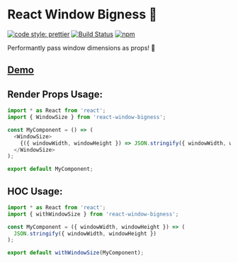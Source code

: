 # React Window Bigness 📏

[![code style: prettier](https://img.shields.io/badge/code_style-prettier-ff69b4.svg)](https://github.com/prettier/prettier)
[![Build Status](https://travis-ci.org/iamjoshellis/react-window-bigness.svg?branch=master)](https://travis-ci.org/iamjoshellis/react-window-bigness)
[![npm](https://img.shields.io/npm/v/react-window-bigness.svg)](https://www.npmjs.com/package/react-window-bigness)

Performantly pass window dimensions as props! 📏

## [Demo](https://react-window-bigness.netlify.com/)

## Render Props Usage:
```js
import * as React from 'react';
import { WindowSize } from 'react-window-bigness';

const MyComponent = () => (
  <WindowSize>
    {({ windowWidth, windowHeight }) => JSON.stringify({ windowWidth, windowHeight })}
  </WindowSize>
);

export default MyComponent;
```

## HOC Usage:
```js
import * as React from 'react';
import { withWindowSize } from 'react-window-bigness';

const MyComponent = ({ windowWidth, windowHeight }) => (
  JSON.stringify({ windowWidth, windowHeight })
);

export default withWindowSize(MyComponent);
```